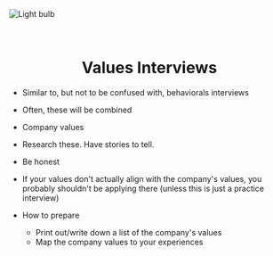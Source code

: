 <img style="margin: 0 auto; max-width:15rem; margin-bottom: 2rem" alt="Light bulb" src="/bulb.png" />

<h1 style="text-align: center">Values Interviews</h1>

- Similar to, but not to be confused with, behaviorals interviews
- Often, these will be combined
- Company values
- Research these. Have stories to tell.
- Be honest
- If your values don't actually align with the company's values, you probably shouldn't be applying there (unless this is just a practice interview)

- How to prepare
  - Print out/write down a list of the company's values
  - Map the company values to your experiences

